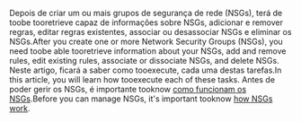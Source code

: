 <span data-ttu-id="c5d35-101">Depois de criar um ou mais grupos de segurança de rede (NSGs), terá de toobe tooretrieve capaz de informações sobre NSGs, adicionar e remover regras, editar regras existentes, associar ou desassociar NSGs e eliminar os NSGs.</span><span class="sxs-lookup"><span data-stu-id="c5d35-101">After you create one or more Network Security Groups (NSGs), you need toobe able tooretrieve information about your NSGs, add and remove rules, edit existing rules, associate or dissociate NSGs, and delete NSGs.</span></span> <span data-ttu-id="c5d35-102">Neste artigo, ficará a saber como tooexecute, cada uma destas tarefas.</span><span class="sxs-lookup"><span data-stu-id="c5d35-102">In this article, you will learn how tooexecute each of these tasks.</span></span> <span data-ttu-id="c5d35-103">Antes de poder gerir os NSGs, é importante tooknow [como funcionam os NSGs](../articles/virtual-network/virtual-networks-nsg.md).</span><span class="sxs-lookup"><span data-stu-id="c5d35-103">Before you can manage NSGs, it's important tooknow [how NSGs work](../articles/virtual-network/virtual-networks-nsg.md).</span></span> 

